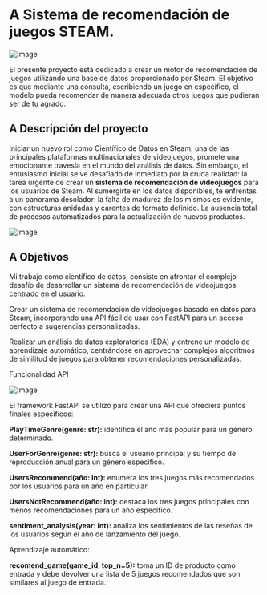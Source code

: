 # A Sistema de recomendación de juegos STEAM.
![image](https://github.com/SaulZambranoMeza/Sistema-de-recomendacion-steam-juegos/assets/99093279/36d496e0-7e66-486d-ae3c-0775931203af)



El presente proyecto está dedicado a crear un motor de recomendación de juegos utilizando una base de datos proporcionado por Steam. El objetivo es que mediante una consulta, escribiendo un juego en específico, el modelo pueda recomendar de manera adecuada otros  juegos que pudieran ser de tu agrado.

## A Descripción del proyecto

Iniciar un nuevo rol como Científico de Datos en Steam, una de las principales plataformas multinacionales de videojuegos, promete una emocionante travesía en el mundo del análisis de datos. Sin embargo, el entusiasmo inicial se ve desafiado de inmediato por la cruda realidad: la tarea urgente de crear un **sistema de recomendación de videojuegos** para los usuarios de Steam. Al sumergirte en los datos disponibles, te enfrentas a un panorama desolador: la falta de madurez de los mismos es evidente, con estructuras anidadas y carentes de formato definido. La ausencia total de procesos automatizados para la actualización de nuevos productos. 

![image](https://github.com/SaulZambranoMeza/Sistema-de-recomendacion-steam-juegos/assets/99093279/f687f524-d711-4669-893c-f36458f147fc)


## A Objetivos

Mi trabajo como científico de datos, consiste en afrontar el complejo desafío de desarrollar un sistema de recomendación de videojuegos centrado en el usuario.

Crear un sistema de recomendación de videojuegos basado en datos para Steam, incorporando una API fácil de usar con FastAPI para un acceso perfecto a sugerencias personalizadas.

Realizar un análisis de datos exploratorios (EDA) y entrene un modelo de aprendizaje automático, centrándose en aprovechar complejos algoritmos de similitud de juegos para obtener recomendaciones personalizadas.

Funcionalidad API

![image](https://github.com/SaulZambranoMeza/Sistema-de-recomendacion-steam-juegos/assets/99093279/ffd83bf0-1e8a-4cb9-9edc-9b65b14a9d3c)


El framework FastAPI se utilizó para crear una API que ofreciera puntos finales específicos:

**PlayTimeGenre(genre: str):** identifica el año más popular para un género determinado.

**UserForGenre(genre: str):** busca el usuario principal y su tiempo de reproducción anual para un género específico.

**UsersRecommend(año: int):** enumera los tres juegos más recomendados por los usuarios para un año en particular.

**UsersNotRecommend(año: int):** destaca los tres juegos principales con menos recomendaciones para un año específico.

**sentiment_analysis(year: int):** analiza los sentimientos de las reseñas de los usuarios según el año de lanzamiento del juego.

Aprendizaje automático:

**recomend_game(game_id, top_n=5):** toma un ID de producto como entrada y debe devolver una lista de 5 juegos recomendados que son similares al juego de entrada.

